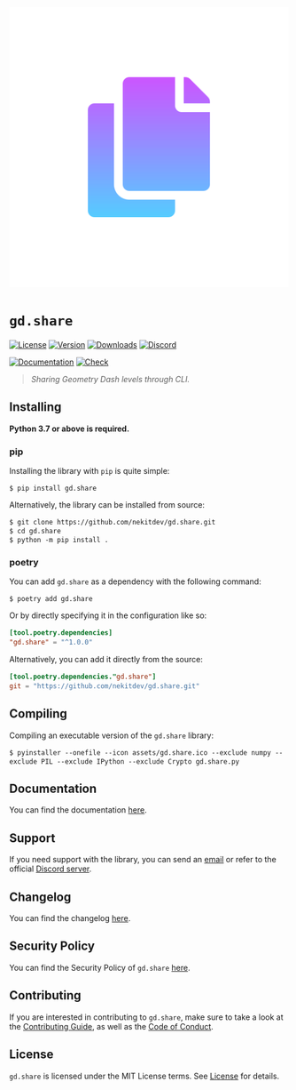 ![Image]

# `gd.share`

[![License][License Badge]][License]
[![Version][Version Badge]][Package]
[![Downloads][Downloads Badge]][Package]
[![Discord][Discord Badge]][Discord]

[![Documentation][Documentation Badge]][Documentation]
[![Check][Check Badge]][Actions]

> *Sharing Geometry Dash levels through CLI.*

## Installing

**Python 3.7 or above is required.**

### pip

Installing the library with `pip` is quite simple:

```console
$ pip install gd.share
```

Alternatively, the library can be installed from source:

```console
$ git clone https://github.com/nekitdev/gd.share.git
$ cd gd.share
$ python -m pip install .
```

### poetry

You can add `gd.share` as a dependency with the following command:

```console
$ poetry add gd.share
```

Or by directly specifying it in the configuration like so:

```toml
[tool.poetry.dependencies]
"gd.share" = "^1.0.0"
```

Alternatively, you can add it directly from the source:

```toml
[tool.poetry.dependencies."gd.share"]
git = "https://github.com/nekitdev/gd.share.git"
```

## Compiling

Compiling an executable version of the `gd.share` library:

```console
$ pyinstaller --onefile --icon assets/gd.share.ico --exclude numpy --exclude PIL --exclude IPython --exclude Crypto gd.share.py
```

## Documentation

You can find the documentation [here][Documentation].

## Support

If you need support with the library, you can send an [email][Email]
or refer to the official [Discord server][Discord].

## Changelog

You can find the changelog [here][Changelog].

## Security Policy

You can find the Security Policy of `gd.share` [here][Security].

## Contributing

If you are interested in contributing to `gd.share`, make sure to take a look at the
[Contributing Guide][Contributing Guide], as well as the [Code of Conduct][Code of Conduct].

## License

`gd.share` is licensed under the MIT License terms. See [License][License] for details.

[Image]: https://github.com/nekitdev/gd.share/blob/main/assets/gd.share.svg?raw=true

[Email]: mailto:support@nekit.dev

[Discord]: https://nekit.dev/discord

[Actions]: https://github.com/nekitdev/gd.share/actions

[Changelog]: https://github.com/nekitdev/gd.share/blob/main/CHANGELOG.md
[Code of Conduct]: https://github.com/nekitdev/gd.share/blob/main/CODE_OF_CONDUCT.md
[Contributing Guide]: https://github.com/nekitdev/gd.share/blob/main/CONTRIBUTING.md
[Security]: https://github.com/nekitdev/gd.share/blob/main/SECURITY.md

[License]: https://github.com/nekitdev/gd.share/blob/main/LICENSE

[Package]: https://pypi.org/project/gd.share
[Documentation]: https://nekitdev.github.io/gd.share

[Discord Badge]: https://img.shields.io/badge/chat-discord-5865f2
[License Badge]: https://img.shields.io/pypi/l/gd.share
[Version Badge]: https://img.shields.io/pypi/v/gd.share
[Downloads Badge]: https://img.shields.io/pypi/dm/gd.share

[Documentation Badge]: https://github.com/nekitdev/gd.share/workflows/docs/badge.svg
[Check Badge]: https://github.com/nekitdev/gd.share/workflows/check/badge.svg
